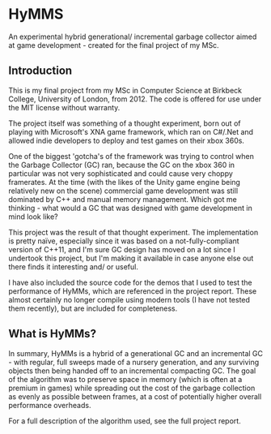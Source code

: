 # HyMMS
An experimental hybrid generational/ incremental garbage collector aimed at game development - created for the final project of my MSc.

## Introduction

This is my final project from my MSc in Computer Science at Birkbeck College, University of London, from 2012. The code is offered for use under the MIT license without warranty. 

The project itself was something of a thought experiment, born out of playing with Microsoft's XNA game framework, which ran on C#/.Net and allowed indie developers to deploy and test games on their xbox 360s. 

One of the biggest 'gotcha's of the framework was trying to control when the Garbage Collector (GC) ran, because the GC on the xbox 360 in particular was not very sophisticated and could cause very choppy framerates. At the time (with the likes of the Unity game engine being relatively new on the scene) commercial game development was still dominated by C++ and manual memory management. Which got me thinking - what would a GC that was designed with game development in mind look like?

This project was the result of that thought experiment. The implementation is pretty naïve, especially since it was based on a not-fully-compliant version of C++11, and I'm sure GC design has moved on a lot since I undertook this project, but I'm making it available in case anyone else out there finds it interesting and/ or useful.

I have also included the source code for the demos that I used to test the performance of HyMMs, which are referenced in the project report. These almost certainly no longer compile using modern tools (I have not tested them recently), but are included for completeness.

## What is HyMMs?

In summary, HyMMs is a hybrid of a generational GC and an incremental GC - with regular, full sweeps made of a nursery generation, and any surviving objects then being handed off to an incremental compacting GC. The goal of the algorithm was to preserve space in memory (which is often at a premium in games) while spreading out the cost of the garbage collection as evenly as possible between frames, at a cost of potentially higher overall performance overheads.

For a full description of the algorithm used, see the full project report.
